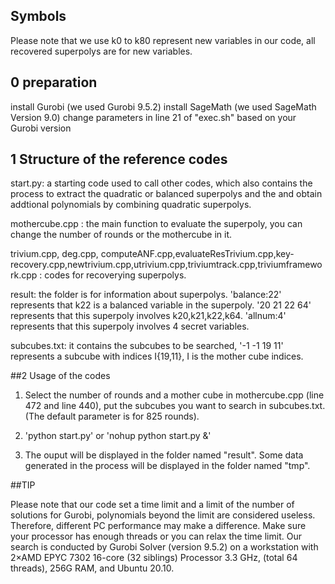 ## Symbols
Please note that we use k0 to k80 represent new variables in our code, all recovered superpolys are for new variables. 

## 0 preparation
install Gurobi   (we used Gurobi 9.5.2)
install SageMath (we used SageMath Version 9.0)
change parameters in line 21 of "exec.sh" based on your Gurobi version 

## 1 Structure of the reference codes
start.py: a starting code used to call other codes, which also contains the process to extract the quadratic or balanced superpolys and the and obtain addtional polynomials by combining quadratic superpolys.

mothercube.cpp : the main function to evaluate the superpoly, you can change the number of rounds or the mothercube in it.

trivium.cpp, deg.cpp, computeANF.cpp,evaluateResTrivium.cpp,key-recovery.cpp,newtrivium.cpp,utrivium.cpp,triviumtrack.cpp,triviumframework.cpp : codes for recoverying superpolys.

result: the folder is for information about superpolys. 'balance:22' represents that k22 is a balanced variable in the superpoly. '20 21 22 64'  represents that this superpoly involves k20,k21,k22,k64. 'allnum:4' represents that this superpoly involves 4 secret variables. 

subcubes.txt: it contains the subcubes to be searched,  '-1 -1 19 11'  represents a subcube with indices I\{19,11}, I is the mother cube indices.


##2 Usage of the codes 

1. Select the number of rounds and a mother cube in mothercube.cpp (line 472 and line 440), put the subcubes you want to search in subcubes.txt. (The default parameter is for 825 rounds).  

2. 'python start.py' or 'nohup python start.py &'

3. The ouput will be displayed in the folder named "result". Some data generated in the process will be displayed in the folder named "tmp".


##TIP 

Please note that our code set a time limit and a limit of the number of solutions for Gurobi, polynomials beyond the limit are considered useless. Therefore, different PC performance may make a difference. Make sure your processor has enough threads or you can relax the time limit. Our search is conducted by Gurobi Solver (version 9.5.2) on a workstation with 2×AMD EPYC 7302 16-core (32 siblings) Processor 3.3 GHz, (total 64 threads), 256G RAM, and Ubuntu 20.10. 

